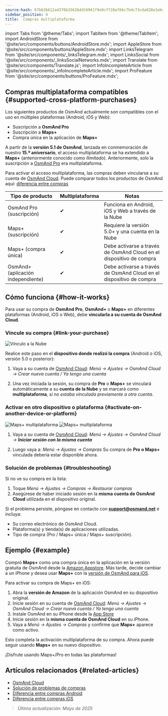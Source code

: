 ```yaml
---
source-hash: 67b62b612a4376b25626dd16941f9e9cff28a766c7bdc73cda828e3abcfe9ca4
sidebar_position: 4
title:  Compras multiplataforma
---
```

import Tabs from '@theme/Tabs';
import TabItem from '@theme/TabItem';
import AndroidStore from '@site/src/components/buttons/AndroidStore.mdx';
import AppleStore from '@site/src/components/buttons/AppleStore.mdx';
import LinksTelegram from '@site/src/components/_linksTelegram.mdx';
import LinksSocial from '@site/src/components/_linksSocialNetworks.mdx';
import Translate from '@site/src/components/Translate.js';
import InfoIncompleteArticle from '@site/src/components/_infoIncompleteArticle.mdx';
import ProFeature from '@site/src/components/buttons/ProFeature.mdx';



## Compras multiplataforma compatibles {#supported-cross-platform-purchases}

Los siguientes productos de OsmAnd actualmente son compatibles con el uso en múltiples plataformas (Android, iOS y Web):

- Suscripción a **OsmAnd Pro**
- Suscripción a **Maps+**
- Compra única en la aplicación de **Maps+**

A partir de la **versión 5.1 de OsmAnd**, lanzada en conmemoración de nuestro **15.º aniversario**, el acceso multiplataforma se ha extendido a **Maps+** (anteriormente conocido como *Ilimitado*). Anteriormente, solo la suscripción a [OsmAnd Pro](../personal/osmand-cloud.md#cross-platform) era multiplataforma.

Para activar el acceso multiplataforma, las compras deben vincularse a su cuenta de [OsmAnd Cloud](../personal/osmand-cloud.md#login).
Puede comparar todos los productos de OsmAnd aquí: [diferencia entre compras](https://osmand.net/docs/user/purchases/android/#difference-between-purchases)

| Tipo de producto                | Multiplataforma | Notas |
|-----------------------------|----------------|-------|
| OsmAnd Pro (suscripción)   | ✔              | Funciona en Android, iOS y Web a través de la Nube |
| Maps+ (suscripción)        | ✔              | Requiere la versión 5.0+ y una cuenta en la Nube |
| Maps+ (compra única)   | ✔              | Debe activarse a través de OsmAnd Cloud en el dispositivo de compra |
| OsmAnd+ (aplicación independiente)    | ✔     | Debe activarse a través de OsmAnd Cloud en el dispositivo de compra |


## Cómo funciona {#how-it-works}

Para usar su compra de **OsmAnd Pro**, **OsmAnd+** o **Maps+** en diferentes plataformas (Android, iOS o Web), debe **vincularla a su cuenta de OsmAnd Cloud**.

### Vincule su compra {#link-your-purchase}

![Vínculo a la Nube](@site/static/img/purchases/cloud_activation.png)

Realice este paso en el **dispositivo donde realizó la compra** (Android o iOS, versión 5.0 o posterior):

1. Vaya a su cuenta de [OsmAnd Cloud](../personal/osmand-cloud.md#login):
   _Menú → Ajustes → OsmAnd Cloud → Crear nueva cuenta / Ya tengo una cuenta_

2. Una vez iniciada la sesión, su compra de **Pro** o **Maps+** se vinculará automáticamente a su **cuenta de la Nube** y se marcará como **multiplataforma**, *si no estaba vinculada previamente a otra cuenta.*



### Activar en otro dispositivo o plataforma {#activate-on-another-device-or-platform}

![Maps+ multiplataforma](@site/static/img/purchases/cross_purchase.png)
![Maps+ multiplataforma](@site/static/img/purchases/cross_purchase_1.png)

1. Vaya a su cuenta de [OsmAnd Cloud](../personal/osmand-cloud.md#login):
   *Menú → Ajustes → OsmAnd Cloud →* ***Iniciar sesión con la misma cuenta***

2. Luego vaya a:
   *Menú → Ajustes → Compras*
   Su compra de **Pro o Maps+** vinculada debería estar disponible ahora.


### Solución de problemas {#troubleshooting}

Si no ve su compra en la lista:

1. Toque *Menú → Ajustes → Compras → Restaurar compras*
2. Asegúrese de haber iniciado sesión en la **misma cuenta de OsmAnd Cloud** utilizada en el dispositivo original.

Si el problema persiste, póngase en contacto con **support@osmand.net** e incluya:

- Su correo electrónico de OsmAnd Cloud.
- Plataforma(s) y tienda(s) de aplicaciones utilizadas.
- Tipo de compra (Pro / Maps+ única / Maps+ suscripción).


## Ejemplo {#example}

Compró **Maps+** como una compra única en la aplicación en la versión gratuita de OsmAnd desde la [Amazon Appstore](https://www.amazon.com/OsmAnd-Maps-Navigation/dp/B00D0SA8I8).
Más tarde, decide cambiar a un iPhone y desea usar **Maps+** con la [versión de OsmAnd para iOS](https://apps.apple.com/app/osmand-maps-travel-navigate/id934850257).

Para activar su compra de Maps+ en iOS:

1. Abra la **versión de Amazon** de la aplicación OsmAnd en su dispositivo original.
2. Inicie sesión en su cuenta de [OsmAnd Cloud](../personal/osmand-cloud.md#login):
   *Menú → Ajustes → OsmAnd Cloud → Crear nueva cuenta / Ya tengo una cuenta*
3. Instale OsmAnd en su iPhone desde la [App Store](https://apps.apple.com/app/osmand-maps-travel-navigate/id934850257)
4. Inicie sesión en la **misma cuenta de OsmAnd Cloud** en su iPhone.
5. Vaya a *Menú → Ajustes → Compras* y confirme que **Maps+** aparece como activo.

Esto completa la activación multiplataforma de su compra. Ahora puede seguir usando **Maps+** en su nuevo dispositivo.

¡Disfrute usando Maps+/Pro en todas las plataformas!


## Artículos relacionados {#related-articles}

- [OsmAnd Cloud](../personal/osmand-cloud.md)
- [Solución de problemas de compras](../troubleshooting/purchases_payments.md)
- [Diferencia entre compras Android](./android.md#difference-between-purchases-android)
- [Diferencia entre compras iOS](./ios.md#difference-between-purchases-ios)

> *Última actualización: Mayo de 2025*